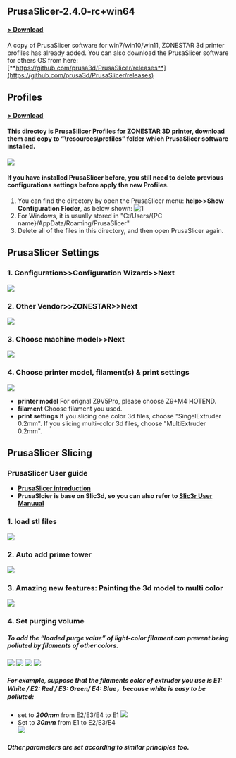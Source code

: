 ## PrusaSlicer-2.4.0-rc+win64 
#### [> Download](https://downgit.github.io/#/home?url=https://github.com/ZONESTAR3D/Slicing-Guide/tree/master/PrusaSlicer/PrusaSlicer-2.4.0-rc%2Bwin64)  
A copy of PrusaSlicer software for win7/win10/win11, ZONESTAR 3d printer profiles has already added.
You can also download the PrusaSlicer software for others OS from here: 
[**https://github.com/prusa3d/PrusaSlicer/releases**](https://github.com/prusa3d/PrusaSlicer/releases)

## Profiles
#### [> Download](https://downgit.github.io/#/home?url=https://github.com/ZONESTAR3D/Slicing-Guide/tree/master/PrusaSlicer/Profiles)   
#### This directoy is PrusaSilicer Profiles for ZONESTAR 3D printer, download them and copy to “\resources\profiles” folder which PrusaSlicer software installed.
![](picture\1.jpg)

#### If you have installed PrusaSlicer before, you still need to delete previous configurations settings before apply the new Profiles.
1. You can find the directory by open the PrusaSlicer menu: **help>>Show Configuration Floder**, as below shown:
![1](picture\2.png)
2. For Windows, it is usually stored in "C:/Users/{PC name}/AppData/Roaming/PrusaSlicer"
3. Delete all of the files in this directory, and then open PrusaSlicer again.  

## PrusaSlicer Settings
### 1. Configuration>>Configuration Wizard>>Next
![](picture\settings1.png)
### 2. Other Vendor>>ZONESTAR>>Next
![](picture\settings2.png)
### 3. Choose machine model>>Next
![](picture\settings3.png)
### 4. Choose printer model, filament(s) & print settings
![](picture\settings4.png)  
- **printer model** For orignal Z9V5Pro, please choose Z9+M4 HOTEND.  
- **filament** Choose filament you used.     
- **print settings** If you slicing one color 3d files, choose "SingelExtruder 0.2mm". If you slicing multi-color 3d files, choose "MultiExtruder 0.2mm".  


## PrusaSlicer Slicing
### PrusaSlicer User guide 
- **[PrusaSlicer introduction](https://www.prusa3d.com/page/prusaslicer_424/)**
- **PrusaSlcier is base on Slic3d, so you can also refer to [Slic3r User Manuual](https://manual.slic3r.org/)**

### 1. load stl files
![](picture\slicing1.png)
### 2. Auto add prime tower
![](picture\slicing2.png)
### 3. Amazing new features: Painting the 3d model to multi color
![](picture\slicing3.png)
### 4. Set purging volume
##### To add the “loaded purge value” of light-color filament can prevent being polluted by filaments of other colors.
![](picture\slicing4.png)
![](picture\slicing5.png)
![](picture\slicing6.png)
![](picture\slicing7.png)
##### For example, suppose that the filaments color of extruder  you use is E1: White / E2: Red / E3: Green/ E4: Blue，because white is easy to be polluted:   
- set to ***200mm*** from E2/E3/E4 to E1
![](slicing8.png) 
- Set to ***30mm*** from E1 to E2/E3/E4  
![](slicing9.png)
##### Other parameters are set according to similar principles too. 






   
